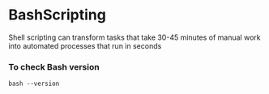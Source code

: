 # BashScripting
Shell scripting can transform tasks that take 30-45 minutes of manual  work into automated processes that run in seconds
### To check Bash version
```
bash --version
```


